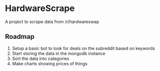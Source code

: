 # HardwareScrape

A project to scrape data from /r/hardwareswap

## Roadmap

1. Setup a basic bot to look for deals on the subreddit based on keywords
2. Start storing the data in the mongodb instance
3. Sort the data into categories
4. Make charts showing prices of things